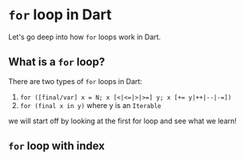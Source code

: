# `for` loop in Dart

Let's go deep into how `for` loops work in Dart.

## What is a `for` loop?

There are two types of `for` loops in Dart:

1. `for ([final/var] x = N; x [<|<=|>|>=] y; x [+= y|++|--|-=])`
2. `for (final x in y)` where y is an `Iterable`

we will start off by looking at the first for loop and see what we learn!

## `for` loop with index


